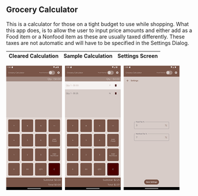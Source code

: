 ## Grocery Calculator

This is a calculator for those on a tight budget to use while shopping. What this app does, is to allow the user to input price amounts and either add as a Food item or a Nonfood item as these are usually taxed differently. These taxes are not automatic and will have to be specified in the Settings Dialog.

|                     Cleared Calculation                      |                      Sample Calculation                      |                           Settings Screen                    |
| :----------------------------------------------------------: | :----------------------------------------------------------: | :----------------------------------------------------------: |

<img src="screenshot_cleared.png" width="30%"/>&nbsp;&nbsp;<img src ="screenshot_smallCalculation.png" width="30%"/>&nbsp;&nbsp;<img src="screenshot_Settings.png" width="30%"/>
